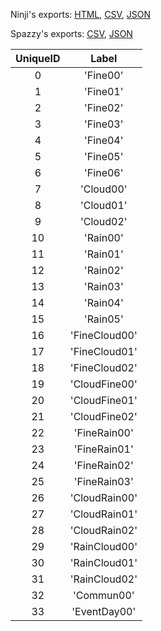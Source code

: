 Ninji's exports: [HTML](https://wuffs.org/acnh/bcsv_160/html/WeatherPatternParam.html), [CSV](https://wuffs.org/acnh/bcsv_160/csv/WeatherPatternParam.csv), [JSON](https://wuffs.org/acnh/bcsv_160/json/WeatherPatternParam.json)

Spazzy's exports: [CSV](https://github.com/McSpazzy/acnh-csv/blob/master/WeatherPatternParam.csv), [JSON](https://github.com/McSpazzy/acnh-json/blob/master/WeatherPatternParam.json)

| UniqueID | Label |
|:--:|:--:|
| 0 | 'Fine00' | 
| 1 | 'Fine01' | 
| 2 | 'Fine02' | 
| 3 | 'Fine03' | 
| 4 | 'Fine04' | 
| 5 | 'Fine05' | 
| 6 | 'Fine06' | 
| 7 | 'Cloud00' | 
| 8 | 'Cloud01' | 
| 9 | 'Cloud02' | 
| 10 | 'Rain00' | 
| 11 | 'Rain01' | 
| 12 | 'Rain02' | 
| 13 | 'Rain03' | 
| 14 | 'Rain04' | 
| 15 | 'Rain05' | 
| 16 | 'FineCloud00' | 
| 17 | 'FineCloud01' | 
| 18 | 'FineCloud02' | 
| 19 | 'CloudFine00' | 
| 20 | 'CloudFine01' | 
| 21 | 'CloudFine02' | 
| 22 | 'FineRain00' | 
| 23 | 'FineRain01' | 
| 24 | 'FineRain02' | 
| 25 | 'FineRain03' | 
| 26 | 'CloudRain00' | 
| 27 | 'CloudRain01' | 
| 28 | 'CloudRain02' | 
| 29 | 'RainCloud00' | 
| 30 | 'RainCloud01' | 
| 31 | 'RainCloud02' | 
| 32 | 'Commun00' | 
| 33 | 'EventDay00' | 
